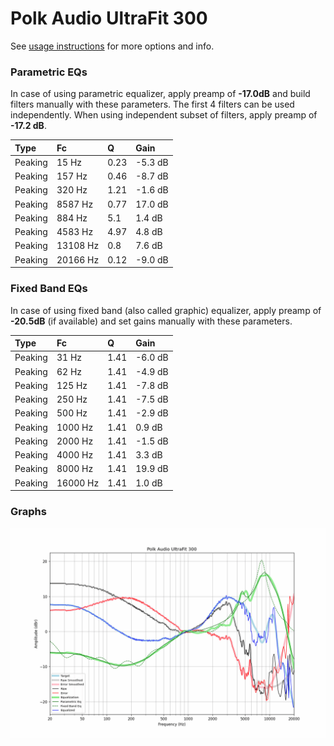 # Polk Audio UltraFit 300
See [usage instructions](https://github.com/jaakkopasanen/AutoEq#usage) for more options and info.

### Parametric EQs
In case of using parametric equalizer, apply preamp of **-17.0dB** and build filters manually
with these parameters. The first 4 filters can be used independently.
When using independent subset of filters, apply preamp of **-17.2 dB**.

| Type    | Fc       |    Q | Gain    |
|:--------|:---------|:-----|:--------|
| Peaking | 15 Hz    | 0.23 | -5.3 dB |
| Peaking | 157 Hz   | 0.46 | -8.7 dB |
| Peaking | 320 Hz   | 1.21 | -1.6 dB |
| Peaking | 8587 Hz  | 0.77 | 17.0 dB |
| Peaking | 884 Hz   | 5.1  | 1.4 dB  |
| Peaking | 4583 Hz  | 4.97 | 4.8 dB  |
| Peaking | 13108 Hz | 0.8  | 7.6 dB  |
| Peaking | 20166 Hz | 0.12 | -9.0 dB |

### Fixed Band EQs
In case of using fixed band (also called graphic) equalizer, apply preamp of **-20.5dB**
(if available) and set gains manually with these parameters.

| Type    | Fc       |    Q | Gain    |
|:--------|:---------|:-----|:--------|
| Peaking | 31 Hz    | 1.41 | -6.0 dB |
| Peaking | 62 Hz    | 1.41 | -4.9 dB |
| Peaking | 125 Hz   | 1.41 | -7.8 dB |
| Peaking | 250 Hz   | 1.41 | -7.5 dB |
| Peaking | 500 Hz   | 1.41 | -2.9 dB |
| Peaking | 1000 Hz  | 1.41 | 0.9 dB  |
| Peaking | 2000 Hz  | 1.41 | -1.5 dB |
| Peaking | 4000 Hz  | 1.41 | 3.3 dB  |
| Peaking | 8000 Hz  | 1.41 | 19.9 dB |
| Peaking | 16000 Hz | 1.41 | 1.0 dB  |

### Graphs
![](./Polk%20Audio%20UltraFit%20300.png)